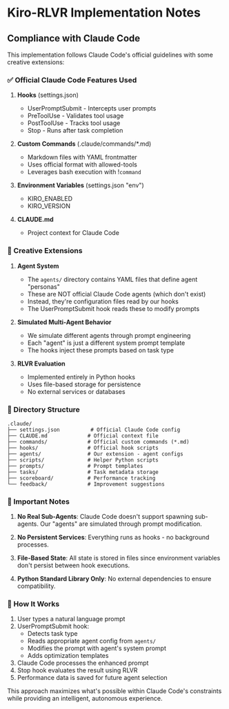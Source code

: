 # Kiro-RLVR Implementation Notes

## Compliance with Claude Code

This implementation follows Claude Code's official guidelines with some creative extensions:

### ✅ Official Claude Code Features Used

1. **Hooks** (settings.json)
   - UserPromptSubmit - Intercepts user prompts
   - PreToolUse - Validates tool usage
   - PostToolUse - Tracks tool usage
   - Stop - Runs after task completion

2. **Custom Commands** (.claude/commands/*.md)
   - Markdown files with YAML frontmatter
   - Uses official format with allowed-tools
   - Leverages bash execution with !`command`

3. **Environment Variables** (settings.json "env")
   - KIRO_ENABLED
   - KIRO_VERSION

4. **CLAUDE.md**
   - Project context for Claude Code

### 🔧 Creative Extensions

1. **Agent System**
   - The `agents/` directory contains YAML files that define agent "personas"
   - These are NOT official Claude Code agents (which don't exist)
   - Instead, they're configuration files read by our hooks
   - The UserPromptSubmit hook reads these to modify prompts

2. **Simulated Multi-Agent Behavior**
   - We simulate different agents through prompt engineering
   - Each "agent" is just a different system prompt template
   - The hooks inject these prompts based on task type

3. **RLVR Evaluation**
   - Implemented entirely in Python hooks
   - Uses file-based storage for persistence
   - No external services or databases

### 📁 Directory Structure

```
.claude/
├── settings.json          # Official Claude Code config
├── CLAUDE.md             # Official context file
├── commands/             # Official custom commands (*.md)
├── hooks/                # Official hook scripts
├── agents/               # Our extension - agent configs
├── scripts/              # Helper Python scripts
├── prompts/              # Prompt templates
├── tasks/                # Task metadata storage
├── scoreboard/           # Performance tracking
└── feedback/             # Improvement suggestions
```

### 🚨 Important Notes

1. **No Real Sub-Agents**: Claude Code doesn't support spawning sub-agents. Our "agents" are simulated through prompt modification.

2. **No Persistent Services**: Everything runs as hooks - no background processes.

3. **File-Based State**: All state is stored in files since environment variables don't persist between hook executions.

4. **Python Standard Library Only**: No external dependencies to ensure compatibility.

### 🔄 How It Works

1. User types a natural language prompt
2. UserPromptSubmit hook:
   - Detects task type
   - Reads appropriate agent config from `agents/`
   - Modifies the prompt with agent's system prompt
   - Adds optimization templates
3. Claude Code processes the enhanced prompt
4. Stop hook evaluates the result using RLVR
5. Performance data is saved for future agent selection

This approach maximizes what's possible within Claude Code's constraints while providing an intelligent, autonomous experience.
